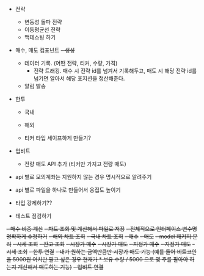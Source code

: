 - 전략
    - 변동성 돌파 전략
    - 이동평균선 전략
    - 백테스팅 하기

- 매수, 매도 컴포넌트
    ~~- 생성~~
    - 데이터 기록. (어떤 전략, 티커, 수량, 가격)
        - 전략 트래킹. 매수 시 전략 id를 넘겨서 기록해두고, 매도 시 해당 전략 id를 넘기면 알아서 해당 포지션을 청산해준다.
    - 알림 발송


- 한투
    - 국내

    - 해외

    - 티커 타입 세이프하게 만들기?


- 업비트
    - 전량 매도 API 추가 (티커만 가지고 전량 매도)


- api 별로 모의계좌는 지원하지 않는 경우 명시적으로 알려주기
- api 별로 파일을 하나로 만들어서 응집도 높이기
- 타입 강제하기??
- 테스트 점검하기

~~- 매수 비중 계산~~
~~- 차트 조회 및 계산해서 파일로 저장~~
~~- 전체적으로 인터페이스 변수명 명확하게 수정하기~~
~~- 해외 차트 조회~~
~~- 국내 차트 조회~~
~~- 매수~~
~~- 매도~~
~~- model 패키지 분리~~
~~- 시세 조회~~
~~- 잔고 조회~~
~~- 시장가 매수~~
~~- 시장가 매도~~
~~- 지정가 매수~~
~~- 지정가 매도~~
~~- 시세 조회~~
~~- 한투 연결~~
~~- 내가 원하는 금액만큼만 시장가 매도 기능 (예를 들어 비트코인을 5000원 어치만 팔고 싶은 경우 현재가 * 보유 수량 / 5000 으로 몇 주를 팔아야 하는지 계산해서 매도하는 기능)~~
~~- 업비트 연결~~ 